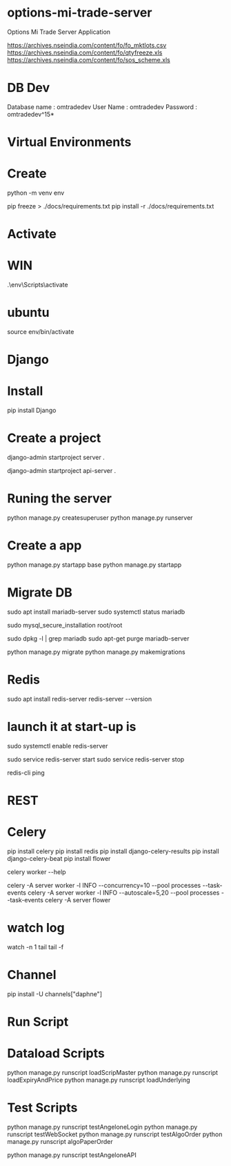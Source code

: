 # options-mi-trade-server

Options Mi Trade Server Application

https://archives.nseindia.com/content/fo/fo_mktlots.csv
https://archives.nseindia.com/content/fo/qtyfreeze.xls
https://archives.nseindia.com/content/fo/sos_scheme.xls

# DB Dev

Database name : omtradedev
User Name : omtradedev
Password : omtradedev^15*

# Virtual Environments

# Create

python -m venv env

pip freeze > ./docs/requirements.txt
pip install -r ./docs/requirements.txt

# Activate

# WIN
.\env\Scripts\activate

# ubuntu
source env/bin/activate

# Django

# Install

pip install Django

# Create a project

django-admin startproject server .

django-admin startproject api-server .

# Runing the server

python manage.py createsuperuser
python manage.py runserver

# Create a app

python manage.py startapp base
python manage.py startapp

# Migrate DB

sudo apt install mariadb-server
sudo systemctl status mariadb

sudo mysql_secure_installation
root/root

sudo dpkg -l | grep mariadb 
sudo apt-get purge mariadb-server 

python manage.py migrate
python manage.py makemigrations

# Redis

sudo apt install redis-server
redis-server --version

# launch it at start-up is

sudo systemctl enable redis-server

sudo service redis-server start
sudo service redis-server stop

redis-cli ping

# REST 


# Celery

pip install celery
pip install redis
pip install django-celery-results
pip install django-celery-beat
pip install flower

celery worker --help

celery -A server worker -l INFO --concurrency=10 --pool processes --task-events
celery -A server worker -l INFO --autoscale=5,20 --pool processes --task-events
celery -A server flower

# watch log

watch -n 1 tail <filename> 
tail -f <filename>

# Channel

pip install -U channels["daphne"]

# Run Script

# Dataload Scripts
python manage.py runscript loadScripMaster
python manage.py runscript loadExpiryAndPrice
python manage.py runscript loadUnderlying

# Test Scripts
python manage.py runscript testAngeloneLogin
python manage.py runscript testWebSocket
python manage.py runscript testAlgoOrder
python manage.py runscript algoPaperOrder

python manage.py runscript testAngeloneAPI


